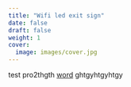 ```yaml
---
title: "Wifi led exit sign"
date: false
draft: false
weight: 1
cover: 
  image: images/cover.jpg
---
```


 test pro2thgth <a href="test">word</a> ghtgyhtgyhtgy